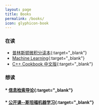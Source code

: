 ```yaml
---
layout: page
title: Books
permalink: /books/
icon: glyphicon-book
---
```


### 在读
* [普林斯顿微积分读本](http://book.douban.com/subject/4926707/){:target="_blank"}  
* [Machine Learning](https://www.coursera.org/course/ml){:target="_blank"}
* [C++ Cookbook 中文版](http://book.douban.com/subject/2278610/){:target="_blank"}

### 想读
#### * [信息检索导论](http://book.douban.com/subject/5252170/){:target="_blank"}
#### * [公开课--斯坦福机器学习](http://study.163.com/plan/planIntroduction/1200146.htm){:target="_blank"}
